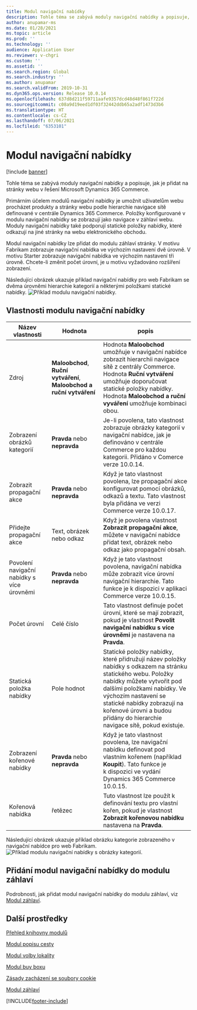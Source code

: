 ```yaml
---
title: Modul navigační nabídky
description: Tohle téma se zabývá moduly navigační nabídky a popisuje, jak je přidat na stránky webu v řešení Microsoft Dynamics 365 Commerce.
author: anupamar-ms
ms.date: 01/28/2021
ms.topic: article
ms.prod: ''
ms.technology: ''
audience: Application User
ms.reviewer: v-chgri
ms.custom: ''
ms.assetid: ''
ms.search.region: Global
ms.search.industry: ''
ms.author: anupamar
ms.search.validFrom: 2019-10-31
ms.dyn365.ops.version: Release 10.0.14
ms.openlocfilehash: 637d8d211f59711aafe9357dcd48d48f861f722d
ms.sourcegitcommit: c08a9d19eed1df03f32442ddb65a2adf1473d3b6
ms.translationtype: HT
ms.contentlocale: cs-CZ
ms.lasthandoff: 07/06/2021
ms.locfileid: "6353101"
---
```

# <a name="navigation-menu-module"></a>Modul navigační nabídky

[!include [banner](includes/banner.md)]

Tohle téma se zabývá moduly navigační nabídky a popisuje, jak je přidat na stránky webu v řešení Microsoft Dynamics 365 Commerce.

Primárním účelem modulů navigační nabídky je umožnit uživatelům webu procházet produkty a stránky webu podle hierarchie navigace sítě definované v centrále Dynamics 365 Commerce. Položky konfigurované v modulu navigační nabídky se zobrazují jako navigace v záhlaví webu. Moduly navigační nabídky také podporují statické položky nabídky, které odkazují na jiné stránky na webu elektronického obchodu.

Modul navigační nabídky lze přidat do modulu záhlaví stránky. V motivu Fabrikam zobrazuje navigační nabídka ve výchozím nastavení dvě úrovně. V motivu Starter zobrazuje navigační nabídka ve výchozím nastavení tři úrovně. Chcete-li změnit počet úrovní, je u motivu vyžadováno rozšíření zobrazení.

Následující obrázek ukazuje příklad navigační nabídky pro web Fabrikam se dvěma úrovněmi hierarchie kategorií a některými položkami statické nabídky.
![Příklad modulu navigační nabídky.](./media/ecommerce-header.png)

## <a name="navigation-menu-module-properties"></a>Vlastnosti modulu navigační nabídky

| Název vlastnosti             | Hodnota                 | popis |
|---------------------------|-----------------------|-------------|
| Zdroj                  | **Maloobchod**, **Ruční vytváření**, **Maloobchod a ruční vytváření** | Hodnota **Maloobchod** umožňuje v navigační nabídce zobrazit hierarchii navigace sítě z centrály Commerce. Hodnota **Ruční vytváření** umožňuje doporučovat statické položky nabídky. Hodnota **Maloobchod a ruční vyváření** umožňuje kombinaci obou. |
| Zobrazení obrázků kategorií | **Pravda** nebo **nepravda**    | Je-li povolena, tato vlastnost zobrazuje obrázky kategorií v navigační nabídce, jak je definováno v centrále Commerce pro každou kategorii. Přidáno v Comerce verze 10.0.14. |
| Zobrazit propagační akce | **Pravda** nebo **nepravda** | Když je tato vlastnost povolena, lze propagační akce konfigurovat pomocí obrázků, odkazů a textu. Tato vlastnost byla přidána ve verzi Commerce verze 10.0.17. |
| Přidejte propagační akce | Text, obrázek nebo odkaz | Když je povolena vlastnost **Zobrazit propagační akce**, můžete v navigační nabídce přidat text, obrázek nebo odkaz jako propagační obsah. |
| Povolení navigační nabídky s více úrovněmi | **Pravda** nebo **nepravda** | Když je tato vlastnost povolena, navigační nabídka může zobrazit více úrovní navigační hierarchie. Tato funkce je k dispozici v aplikaci Commerce verze 10.0.15. |
| Počet úrovní | Celé číslo | Tato vlastnost definuje počet úrovní, které se mají zobrazit, pokud je vlastnost **Povolit navigační nabídku s více úrovněmi** je nastavena na **Pravda**. |
| Statická položka nabídky| Pole hodnot| Statické položky nabídky, které přidružují název položky nabídky s odkazem na stránku statického webu. Položky nabídky můžete vytvořit pod dalšími položkami nabídky. Ve výchozím nastavení se statické nabídky zobrazují na kořenové úrovni a budou přidány do hierarchie navigace sítě, pokud existuje. |
| Zobrazení kořenové nabídky | **Pravda** nebo **nepravda** | Když je tato vlastnost povolena, lze navigační nabídku definovat pod vlastním kořenem (například **Koupit**). Tato funkce je k dispozici ve vydání Dynamics 365 Commerce 10.0.15. |
| Kořenová nabídka | řetězec | Tuto vlastnost lze použít k definování textu pro vlastní kořen, pokud je vlastnost **Zobrazit kořenovou nabídku** nastavena na **Pravda**. |

Následující obrázek ukazuje příklad obrázku kategorie zobrazeného v navigační nabídce pro web Fabrikam.
![Příklad modulu navigační nabídky s obrázky kategorií.](./media/ecommerce-categoryimages.PNG)

## <a name="add-a-navigation-menu-module-to-a-header-module"></a>Přidání modul navigační nabídky do modulu záhlaví

Podrobnosti, jak přidat modul navigační nabídky do modulu záhlaví, viz [Modul záhlaví](author-header-module.md).

## <a name="additional-resources"></a>Další prostředky

[Přehled knihovny modulů](starter-kit-overview.md)

[Modul popisu cesty](add-breadcrumb.md)

[Modul volby lokality](site-selector.md)

[Modul buy boxu](add-buy-box.md)

[Zásady zacházení se soubory cookie](cookie-compliance.md)

[Modul záhlaví](author-header-module.md)


[!INCLUDE[footer-include](../includes/footer-banner.md)]
